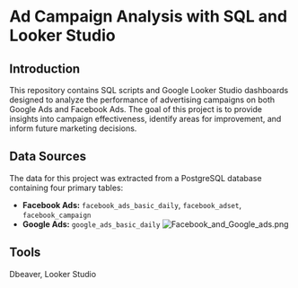 # Ad Campaign Analysis with SQL and Looker Studio

## Introduction
This repository contains SQL scripts and Google Looker Studio dashboards designed to analyze the performance of advertising campaigns on both Google Ads and Facebook Ads. The goal of this project is to provide insights into campaign effectiveness, identify areas for improvement, and inform future marketing decisions.

## Data Sources
The data for this project was extracted from a PostgreSQL database containing four primary tables:
* **Facebook Ads:** `facebook_ads_basic_daily`, `facebook_adset`, `facebook_campaign`
* **Google Ads:** `google_ads_basic_daily`
![Facebook_and_Google_ads.png](https://github.com/Dimsohub/Goit/blob/0c02617e7a9e8f0fd3c05dbdfeda412a7de8e341/Facebook_and_Google_ads.png)

## Tools
Dbeaver, Looker Studio
